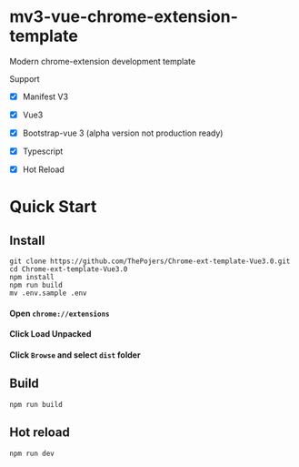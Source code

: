 # mv3-vue-chrome-extension-template
Modern chrome-extension development template

Support
- [x] Manifest V3
- [x] Vue3
- [x] Bootstrap-vue 3 (alpha version not production ready)
- [x] Typescript
- [x] Hot Reload


# Quick Start

## Install
```
git clone https://github.com/ThePojers/Chrome-ext-template-Vue3.0.git
cd Chrome-ext-template-Vue3.0
npm install
npm run build
mv .env.sample .env
```


#### Open `chrome://extensions`
#### Click Load Unpacked
#### Click `Browse` and select `dist` folder

## Build
`npm run build`

## Hot reload
`npm run dev`

